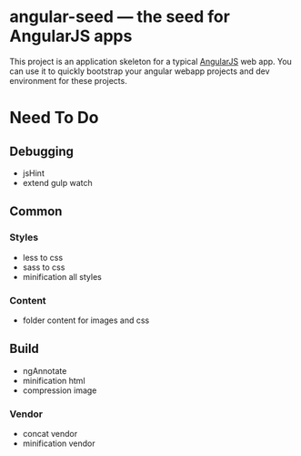 # angular-seed — the seed for AngularJS apps

This project is an application skeleton for a typical [AngularJS](http://angularjs.org/) web app.
You can use it to quickly bootstrap your angular webapp projects and dev environment for these
projects.

# Need To Do

## Debugging
* jsHint
* extend gulp watch

## Common

### Styles
* less to css
* sass to css
* minification all styles

### Content
* folder content for images and css

## Build
* ngAnnotate
* minification html
* compression image

### Vendor
* concat vendor
* minification vendor